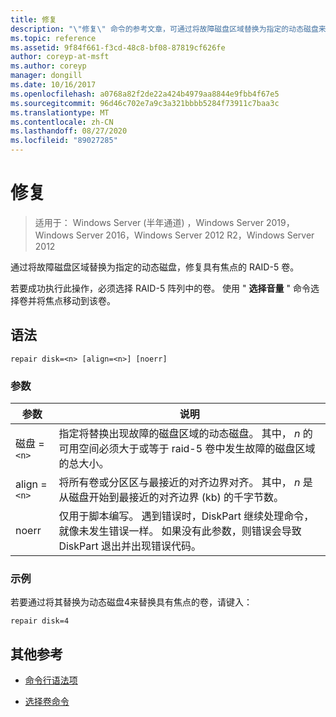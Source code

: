 ```yaml
---
title: 修复
description: "\"修复\" 命令的参考文章，可通过将故障磁盘区域替换为指定的动态磁盘来修复 RAID-5 卷。"
ms.topic: reference
ms.assetid: 9f84f661-f3cd-48c8-bf08-87819cf626fe
author: coreyp-at-msft
ms.author: coreyp
manager: dongill
ms.date: 10/16/2017
ms.openlocfilehash: a0768a82f2de22a424b4979aa8844e9fbb4f67e5
ms.sourcegitcommit: 96d46c702e7a9c3a321bbbb5284f73911c7baa3c
ms.translationtype: MT
ms.contentlocale: zh-CN
ms.lasthandoff: 08/27/2020
ms.locfileid: "89027285"
---
```

# <a name="repair"></a>修复

> 适用于： Windows Server (半年通道) ，Windows Server 2019，Windows Server 2016，Windows Server 2012 R2，Windows Server 2012

通过将故障磁盘区域替换为指定的动态磁盘，修复具有焦点的 RAID-5 卷。

若要成功执行此操作，必须选择 RAID-5 阵列中的卷。 使用 " **选择音量** " 命令选择卷并将焦点移动到该卷。

## <a name="syntax"></a>语法

```
repair disk=<n> [align=<n>] [noerr]
```

### <a name="parameters"></a>参数

| 参数 | 说明 |
|--|--|
| 磁盘 =`<n>` | 指定将替换出现故障的磁盘区域的动态磁盘。 其中， *n* 的可用空间必须大于或等于 raid-5 卷中发生故障的磁盘区域的总大小。 |
| align =`<n>` | 将所有卷或分区区与最接近的对齐边界对齐。 其中， *n* 是从磁盘开始到最接近的对齐边界 (kb) 的千字节数。 |
| noerr | 仅用于脚本编写。 遇到错误时，DiskPart 继续处理命令，就像未发生错误一样。 如果没有此参数，则错误会导致 DiskPart 退出并出现错误代码。 |

### <a name="examples"></a>示例

若要通过将其替换为动态磁盘4来替换具有焦点的卷，请键入：

```
repair disk=4
```

## <a name="additional-references"></a>其他参考

- [命令行语法项](command-line-syntax-key.md)

- [选择卷命令](select-volume.md)